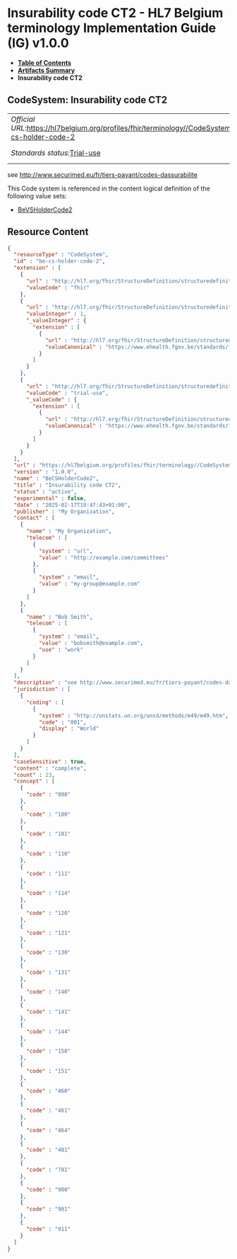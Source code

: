# Insurability code CT2 - HL7 Belgium terminology Implementation Guide (IG) v1.0.0

* [**Table of Contents**](toc.md)
* [**Artifacts Summary**](artifacts.md)
* **Insurability code CT2**

## CodeSystem: Insurability code CT2 

| | | |
| :--- | :--- | :--- |
| *Official URL*:https://hl7belgium.org/profiles/fhir/terminology//CodeSystem/be-cs-holder-code-2 | *Version*:1.0.0 | |
| *Standards status:*[Trial-use](http://hl7.org/fhir/R4/versions.html#std-process) | [Maturity Level](http://hl7.org/fhir/versions.html#maturity): 1 | *Computable Name*:BeCSHolderCode2 |

 
see http://www.securimed.eu/fr/tiers-payant/codes-dassurabilite 

 This Code system is referenced in the content logical definition of the following value sets: 

* [BeVSHolderCode2](ValueSet-be-vs-holder-code-2.md)



## Resource Content

```json
{
  "resourceType" : "CodeSystem",
  "id" : "be-cs-holder-code-2",
  "extension" : [
    {
      "url" : "http://hl7.org/fhir/StructureDefinition/structuredefinition-wg",
      "valueCode" : "fhir"
    },
    {
      "url" : "http://hl7.org/fhir/StructureDefinition/structuredefinition-fmm",
      "valueInteger" : 1,
      "_valueInteger" : {
        "extension" : [
          {
            "url" : "http://hl7.org/fhir/StructureDefinition/structuredefinition-conformance-derivedFrom",
            "valueCanonical" : "https://www.ehealth.fgov.be/standards/fhir/mycarenet/ImplementationGuide/hl7.fhir.be.mycarenet"
          }
        ]
      }
    },
    {
      "url" : "http://hl7.org/fhir/StructureDefinition/structuredefinition-standards-status",
      "valueCode" : "trial-use",
      "_valueCode" : {
        "extension" : [
          {
            "url" : "http://hl7.org/fhir/StructureDefinition/structuredefinition-conformance-derivedFrom",
            "valueCanonical" : "https://www.ehealth.fgov.be/standards/fhir/mycarenet/ImplementationGuide/hl7.fhir.be.mycarenet"
          }
        ]
      }
    }
  ],
  "url" : "https://hl7belgium.org/profiles/fhir/terminology//CodeSystem/be-cs-holder-code-2",
  "version" : "1.0.0",
  "name" : "BeCSHolderCode2",
  "title" : "Insurability code CT2",
  "status" : "active",
  "experimental" : false,
  "date" : "2025-02-17T19:47:43+01:00",
  "publisher" : "My Organization",
  "contact" : [
    {
      "name" : "My Organization",
      "telecom" : [
        {
          "system" : "url",
          "value" : "http://example.com/committees"
        },
        {
          "system" : "email",
          "value" : "my-group@example.com"
        }
      ]
    },
    {
      "name" : "Bob Smith",
      "telecom" : [
        {
          "system" : "email",
          "value" : "bobsmith@example.com",
          "use" : "work"
        }
      ]
    }
  ],
  "description" : "see http://www.securimed.eu/fr/tiers-payant/codes-dassurabilite",
  "jurisdiction" : [
    {
      "coding" : [
        {
          "system" : "http://unstats.un.org/unsd/methods/m49/m49.htm",
          "code" : "001",
          "display" : "World"
        }
      ]
    }
  ],
  "caseSensitive" : true,
  "content" : "complete",
  "count" : 23,
  "concept" : [
    {
      "code" : "000"
    },
    {
      "code" : "100"
    },
    {
      "code" : "101"
    },
    {
      "code" : "110"
    },
    {
      "code" : "111"
    },
    {
      "code" : "114"
    },
    {
      "code" : "120"
    },
    {
      "code" : "121"
    },
    {
      "code" : "130"
    },
    {
      "code" : "131"
    },
    {
      "code" : "140"
    },
    {
      "code" : "141"
    },
    {
      "code" : "144"
    },
    {
      "code" : "150"
    },
    {
      "code" : "151"
    },
    {
      "code" : "460"
    },
    {
      "code" : "461"
    },
    {
      "code" : "464"
    },
    {
      "code" : "481"
    },
    {
      "code" : "701"
    },
    {
      "code" : "900"
    },
    {
      "code" : "901"
    },
    {
      "code" : "911"
    }
  ]
}

```
